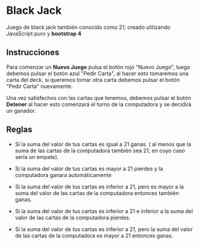 
# Black Jack

Juego de black jack también conocido como 21; creado utilizando JavaScript puro y **bootstrap 4**

## Instrucciones

Para comenzar un **Nuevo Juego** pulsa el botón rojo "Nuevo Juego",
luego debemos pulsar el botón azul "Pedir Carta", al hacer esto
tomaremos una carta del deck, si queremos tomar otra carta debemos 
pulsar el botón "Pedir Carta" nuevamente.

Una vez satisfechos con las cartas que tenemos, debemos pulsar el botón **Detener**
al hacer esto comenzará el turno de la computadora y se decidirá un ganador.

## Reglas

- Si la suma del valor de tus cartas es igual a 21 ganas. ( al menos que la suma de las cartas
  de la computadora también sea 21, en cuyo caso sería un empate).

- Si la suma del valor de tus cartas es mayor a 21 pierdes y la computadora ganara automáticamente

- Si la suma del valor de tus cartas es inferior a 21, pero es mayor a la suma del valor
  de las cartas de la computadora entonces también ganas.

- Si la suma del valor de tus cartas es inferior a 21 e inferior a la suma del valor 
  de las cartas de la computadora pierdes.

- Si la suma del valor de tus cartas es inferior a 21, pero la suma del valor
  de las cartas de la computadora es mayor a 21 entonces ganas.
